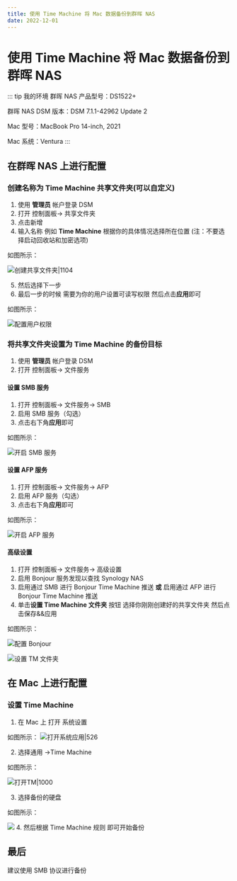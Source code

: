 ```yaml
---
title: 使用 Time Machine 将 Mac 数据备份到群晖 NAS
date: 2022-12-01
---
```


# 使用 Time Machine 将 Mac 数据备份到群晖 NAS

::: tip  我的环境
群晖 NAS 产品型号：DS1522+

群晖 NAS DSM 版本：DSM 7.1.1-42962 Update 2

Mac 型号：MacBook Pro 14-inch, 2021

Mac 系统：Ventura
:::

##  在群晖 NAS 上进行配置

### 创建名称为 **Time Machine** 共享文件夹(可以自定义)

1. 使用 **管理员** 帐户登录 DSM
2. 打开 控制面板-> 共享文件夹
3. 点击新增
4. 输入名称 例如 **Time Machine** 根据你的具体情况选择所在位置 (注：不要选择启动回收站和加密选项)

如图所示：

![创建共享文件夹|1104](https://i.yaoyao.site/blog/nas-share-create-timemachine.png)

5. 然后选择下一步
6. 最后一步的时候 需要为你的用户设置可读写权限 然后点击**应用**即可

如图所示：

![配置用户权限](https://i.yaoyao.site/blog/nas-share-timemachine-perm.png)

### 将共享文件夹设置为 Time Machine 的备份目标

1. 使用 **管理员** 帐户登录 DSM
2. 打开 控制面板-> 文件服务

#### 设置 SMB 服务

1. 打开 控制面板-> 文件服务-> SMB
2. 启用 SMB 服务（勾选）
3. 点击右下角**应用**即可

如图所示：

![开启 SMB 服务](https://i.yaoyao.site/blog/nas-smb-start.png)
#### 设置 AFP 服务

1. 打开 控制面板-> 文件服务-> AFP
2. 启用 AFP 服务（勾选）
3. 点击右下角**应用**即可

如图所示：

![开启 AFP 服务](https://i.yaoyao.site/blog/nas-afp-start.png)

#### 高级设置

1. 打开 控制面板-> 文件服务-> 高级设置
2. 启用 Bonjour 服务发现以查找 Synology NAS
3. 启用通过 SMB 进行 Bonjour Time Machine 推送 **或** 启用通过 AFP 进行  Bonjour Time Machine 推送
4. 单击**设置 Time Machine 文件夹**  按钮 选择你刚刚创建好的共享文件夹 然后点击保存&&应用

如图所示：

![配置 Bonjour](https://i.yaoyao.site/blog/nas-bonjour-start.png)

![设置 TM 文件夹](https://i.yaoyao.site/blog/nas-timemachine-set.png)

## 在 Mac 上进行配置

### 设置 Time Machine

1. 在 Mac 上 打开 系统设置

如图所示：
![打开系统应用|526](https://i.yaoyao.site/blog/mac-system-settings.png)

2. 选择通用 ->Time Machine

如图所示：

![打开TM|1000](https://i.yaoyao.site/blog/mac-timemachine-main.png)

3. 选择备份的硬盘

如图所示：

![](https://i.yaoyao.site/blog/mac-timemachine-set.png)
4. 然后根据 Time Machine 规则 即可开始备份

## 最后

建议使用 SMB 协议进行备份
